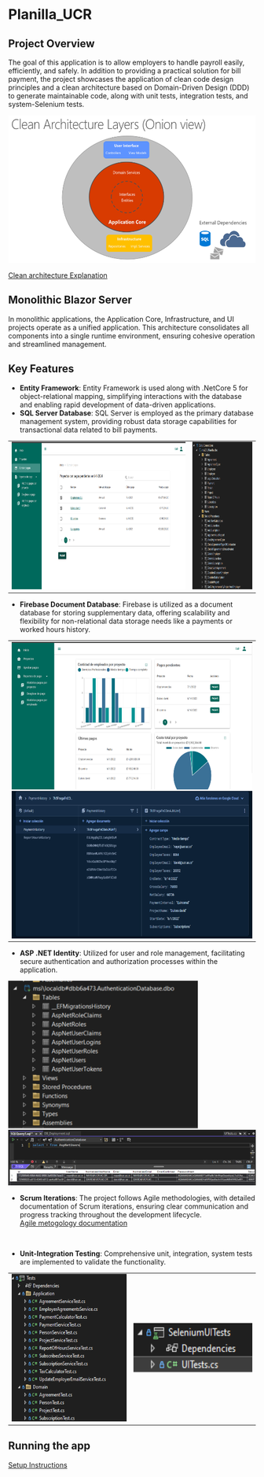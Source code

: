 # Planilla_UCR
## Project Overview
The goal of this application is to allow employers to handle payroll easily, efficiently, and safely. In addition to providing a practical solution for bill payment, the project showcases the application of clean code design principles and a clean architecture based on Domain-Driven Design (DDD) to generate maintainable code, along with unit tests, integration tests, and system-Selenium tests.

<img src="Images/cleanArchitecture.png" alt="depImg" height="300">


<a href="https://learn.microsoft.com/en-us/dotnet/architecture/modern-web-apps-azure/common-web-application-architectures#clean-architecture">Clean architecture Explanation</a>

## Monolithic Blazor Server
In monolithic applications, the Application Core, Infrastructure, and UI projects operate as a unified application. This architecture consolidates all components into a single runtime environment, ensuring cohesive operation and streamlined management.

## Key Features
- **Entity Framework**: Entity Framework is used along with .NetCore 5 for object-relational mapping, simplifying interactions with the database and enabling rapid development of data-driven applications.
- **SQL Server Database**: SQL Server is employed as the primary database management system, providing robust data storage capabilities for transactional data related to bill payments.

<table>
  <tr>
    <td><img src="Images/payment.png" alt="depImg" height="300"></td>
    <td><div style="text-align: center;"><img src="Images/SQLDB.png" alt="depImg" height="300"></div></td>
  </tr>
</table>

- **Firebase Document Database**: Firebase is utilized as a document database for storing supplementary data, offering scalability and flexibility for non-relational data storage needs like a payments or worked hours history.
<table>
  <tr>
   <td>
    <img src="Images/chartEmployer.png" alt="depImg" height="300">
    <img src="Images/firebaseDB.png" alt="depImg"  height="300">
    </td>
  </tr>
 
</table>

- **ASP .NET Identity**: Utilized for user and role management, facilitating secure authentication and authorization processes within the application.
<img src="Images/authDB.png" alt="depImg" height="300">
<img src="Images/IdentityDB.png" alt="depImg" >

- **Scrum Iterations**: The project follows Agile methodologies, with detailed documentation of Scrum iterations, ensuring clear communication and progress tracking throughout the development lifecycle.<br>
<a href="https://github.com/LeonelCamposM/PlanillaUCR/tree/main/Scrum">Agile metogology documentation</a>
<br>

- **Unit-Integration Testing**: Comprehensive unit, integration, system tests are implemented to validate the functionality.
<table>
  <tr>
    <div style="text-align: center;">
    <td><img src="Images/testing.png" alt="depImg" height="300"></td>
    <td><div style="text-align: center;"><img src="Images/selenium.png" alt="depImg" height="100"></div></td>
    
  </tr>
</table>


## Running the app
<a href="/SETUP.md">Setup Instructions</a>
<br>
